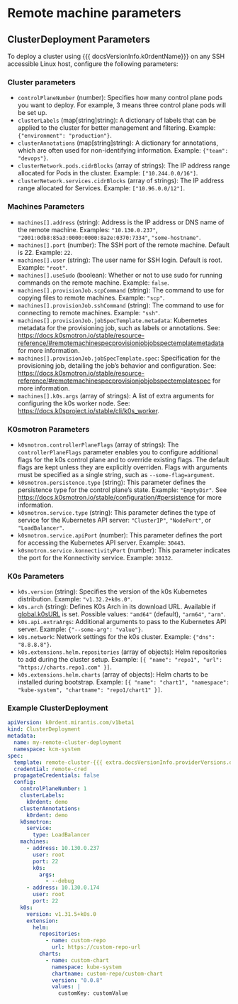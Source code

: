 # Remote machine parameters

## ClusterDeployment Parameters

To deploy a cluster using {{{ docsVersionInfo.k0rdentName}}} on any SSH accessible Linux host, configure the following parameters:

### Cluster parameters

* `controlPlaneNumber` (number): Specifies how many control plane pods you want to deploy. For example, 3 means three control plane pods will be set up.
* `clusterLabels` (map[string]string): A dictionary of labels that can be applied to the cluster for better management and filtering. Example: `{"environment": "production"}`.
* `clusterAnnotations` (map[string]string): A dictionary for annotations, which are often used for non-identifying information. Example: `{"team": "devops"}`.
* `clusterNetwork.pods.cidrBlocks` (array of strings): The IP address range allocated for Pods in the cluster. Example: `["10.244.0.0/16"]`.
* `clusterNetwork.services.cidrBlocks` (array of strings): The IP address range allocated for Services. Example: `["10.96.0.0/12"]`.

### Machines Parameters

* `machines[].address` (string): Address is the IP address or DNS name of the remote machine. Examples: `"10.130.0.237"`, `"2001:0db8:85a3:0000:0000:8a2e:0370:7334"`, `"some-hostname"`.
* `machines[].port` (number): The SSH port of the remote machine. Default is 22. Example: `22`.
* `machines[].user` (string): The user name for SSH login. Default is root. Example: `"root"`.
* `machines[].useSudo` (boolean): Whether or not to use sudo for running commands on the remote machine. Example: `false`.
* `machines[].provisionJob.scpCommand` (string): The command to use for copying files to remote machines. Example: `"scp"`.
* `machines[].provisionJob.sshCommand` (string): The command to use for connecting to remote machines. Example: `"ssh"`.
* `machines[].provisionJob.jobSpecTemplate.metadata`: Kubernetes metadata for the provisioning job, such as labels or annotations. See: <https://docs.k0smotron.io/stable/resource-reference/#remotemachinespecprovisionjobjobspectemplatemetadata> for more information.
* `machines[].provisionJob.jobSpecTemplate.spec`: Specification for the provisioning job, detailing the job’s behavior and configuration. See: <https://docs.k0smotron.io/stable/resource-reference/#remotemachinespecprovisionjobjobspectemplatespec> for more information.
* `machines[].k0s.args` (array of strings): A list of extra arguments for configuring the k0s worker node. See: <https://docs.k0sproject.io/stable/cli/k0s_worker>.

### K0smotron Parameters

* `k0smotron.controllerPlaneFlags` (array of strings): The `controllerPlaneFlags` parameter enables you to configure additional flags for the k0s control plane and to override existing flags. The default flags are kept unless they are explicitly overriden. Flags with arguments must be specified as a single string, such as `--some-flag=argument`.
* `k0smotron.persistence.type` (string): This parameter defines the persistence type for the control plane’s state. Example: `"EmptyDir"`. See <https://docs.k0smotron.io/stable/configuration/#persistence> for more information.
* `k0smotron.service.type` (string): This parameter defines the type of service for the Kubernetes API server: `"ClusterIP"`, `"NodePort"`, or `"LoadBalancer"`.
* `k0smotron.service.apiPort` (number): This parameter defines the port for accessing the Kubernetes API server. Example: `30443`.
* `k0smotron.service.konnectivityPort` (number): This parameter indicates the port for the Konnectivity service. Example: `30132`.

### K0s Parameters

* `k0s.version` (string): Specifies the version of the k0s Kubernetes distribution. Example: `"v1.32.2+k0s.0"`.
* `k0s.arch` (string): Defines K0s Arch in its download URL. Available if [global.k0sURL](../../appendix/appendix-extend-mgmt.md#configuring-a-global-k0s-url)
   is set. Possible values: `"amd64"` (default), `"arm64"`, `"arm"`.
* `k0s.api.extraArgs`: Additional arguments to pass to the Kubernetes API server. Example: `{"--some-arg": "value"}`.
* `k0s.network`: Network settings for the k0s cluster. Example: `{"dns": "8.8.8.8"}`.
* `k0s.extensions.helm.repositories` (array of objects): Helm repositories to add during the cluster setup. Example: `[{ "name": "repo1", "url": "https://charts.repo1.com" }]`.
* `k0s.extensions.helm.charts` (array of objects): Helm charts to be installed during bootstrap. Example: `[{ "name": "chart1", "namespace": "kube-system", "chartname": "repo1/chart1" }]`.

### Example ClusterDeployment

```yaml
apiVersion: k0rdent.mirantis.com/v1beta1
kind: ClusterDeployment
metadata:
  name: my-remote-cluster-deployment
  namespace: kcm-system
spec:
  template: remote-cluster-{{{ extra.docsVersionInfo.providerVersions.dashVersions.remoteCluster }}}
  credential: remote-cred
  propagateCredentials: false
  config:
    controlPlaneNumber: 1
    clusterLabels:
      k0rdent: demo
    clusterAnnotations:
      k0rdent: demo
    k0smotron:
      service:
        type: LoadBalancer
    machines:
      - address: 10.130.0.237
        user: root
        port: 22
        k0s:
          args:
            - --debug
      - address: 10.130.0.174
        user: root
        port: 22
    k0s:
      version: v1.31.5+k0s.0
      extension:
        helm:
          repositories:
            - name: custom-repo
              url: https://custom-repo-url
          charts:
            - name: custom-chart
              namespace: kube-system
              chartname: custom-repo/custom-chart
              version: "0.0.8"
              values: |
                customKey: customValue
```
